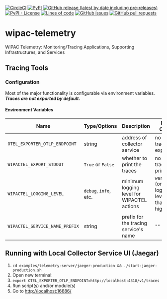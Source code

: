 <!--- Top of README Badges (automated) --->
[![CircleCI](https://img.shields.io/circleci/build/github/WIPACrepo/wipac-telemetry)](https://app.circleci.com/pipelines/github/WIPACrepo/wipac-telemetry?branch=main&filter=all) [![PyPI](https://img.shields.io/pypi/v/wipac-telemetry)](https://pypi.org/project/wipac-telemetry/) [![GitHub release (latest by date including pre-releases)](https://img.shields.io/github/v/release/WIPACrepo/wipac-telemetry?include_prereleases)](https://github.com/WIPACrepo/wipac-telemetry/) [![PyPI - License](https://img.shields.io/pypi/l/wipac-telemetry)](https://github.com/WIPACrepo/wipac-telemetry/blob/main/LICENSE) [![Lines of code](https://img.shields.io/tokei/lines/github/WIPACrepo/wipac-telemetry)](https://github.com/WIPACrepo/wipac-telemetry/) [![GitHub issues](https://img.shields.io/github/issues/WIPACrepo/wipac-telemetry)](https://github.com/WIPACrepo/wipac-telemetry/issues?q=is%3Aissue+sort%3Aupdated-desc+is%3Aopen) [![GitHub pull requests](https://img.shields.io/github/issues-pr/WIPACrepo/wipac-telemetry)](https://github.com/WIPACrepo/wipac-telemetry/pulls?q=is%3Apr+sort%3Aupdated-desc+is%3Aopen) 
<!--- End of README Badges (automated) --->
# wipac-telemetry
WIPAC Telemetry: Monitoring/Tracing Applications, Supporting Infrastructures, and Services

## Tracing Tools

### Configuration
Most of the major functionality is configurable via environment variables. **_Traces are not exported by default._**

#### Environment Variables
Name                          |  Type/Options         | Description                                | Null Case          | Example & Notes
----------------------------- | --------------------- | ------------------------------------------ | ------------------ | --------------- |
`OTEL_EXPORTER_OTLP_ENDPOINT` | string                | address of collector service               | no traces exported | `https://my.url.aq/traces/go/here`
`WIPACTEL_EXPORT_STDOUT`      | `True` or `False`     | whether to print the traces                | no traces printed  |
`WIPACTEL_LOGGING_LEVEL`      | `debug`, `info`, etc. | minimum logging level for WIPACTEL actions | `warning` (or root logger's level if that's higher)
`WIPACTEL_SERVICE_NAME_PREFIX`| string                | prefix for the tracing service's name      | `""`               | `mou` (results in a service called "mou/server" instead of just "server")

## Running with Local Collector Service UI (Jaegar)
1. `cd examples/telemetry-server/jaeger-production && ./start-jaeger-production.sh`
1. Open new terminal:
1. `export OTEL_EXPORTER_OTLP_ENDPOINT=http://localhost:4318/v1/traces`
1. Run script(s) and/or module(s)
1. Go to <http://localhost:16686/>
